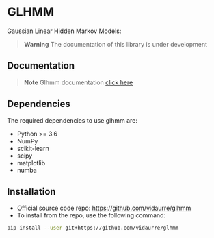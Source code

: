# GLHMM

Gaussian Linear Hidden Markov Models:

> **Warning**
> The documentation of this library is under development

## Documentation
> **Note**
> Glhmm documentation [click here](https://glhmm.readthedocs.io/en/latest/index.html)

## Dependencies

The required dependencies to use glhmm are:

- Python >= 3.6
- NumPy
- scikit-learn
- scipy
- matplotlib
- numba

## Installation

- Official source code repo: <https://github.com/vidaurre/glhmm>
- To install from the repo, use the following command:

```bash
pip install --user git+https://github.com/vidaurre/glhmm
